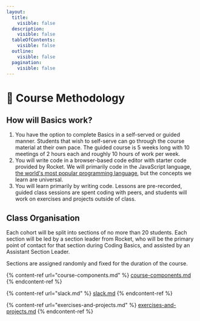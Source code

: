 ```yaml
---
layout:
  title:
    visible: false
  description:
    visible: false
  tableOfContents:
    visible: false
  outline:
    visible: false
  pagination:
    visible: false
---
```



# 🏫 Course Methodology

## How will Basics work?

1. You have the option to complete Basics in a self-served or guided manner. Students that wish to self-serve can go through the course material at their own pace. The guided course is 5 weeks long with 10 meetings of 2 hours each and roughly 10 hours of work per week.
2. You will write code in a browser-based code editor with starter code provided by Rocket. We will primarily code in the JavaScript language, [the world's most popular programming language](https://insights.stackoverflow.com/survey/2021#technology-most-popular-technologies), but the concepts we learn are universal.
3. You will learn primarily by writing code. Lessons are pre-recorded, guided class sessions are spent coding with peers, and students will work on exercises and projects outside of class.

## Class Organisation

Each cohort will be split into sections of no more than 20 students. Each section will be led by a section leader from Rocket, who will be the primary point of contact for that section during Coding Basics, and assisted by an Assistant Section Leader.

Sections are assigned randomly and fixed for the duration of the course.&#x20;

{% content-ref url="course-components.md" %}
[course-components.md](course-components.md)
{% endcontent-ref %}

{% content-ref url="slack.md" %}
[slack.md](slack.md)
{% endcontent-ref %}

{% content-ref url="exercises-and-projects.md" %}
[exercises-and-projects.md](exercises-and-projects.md)
{% endcontent-ref %}

##
